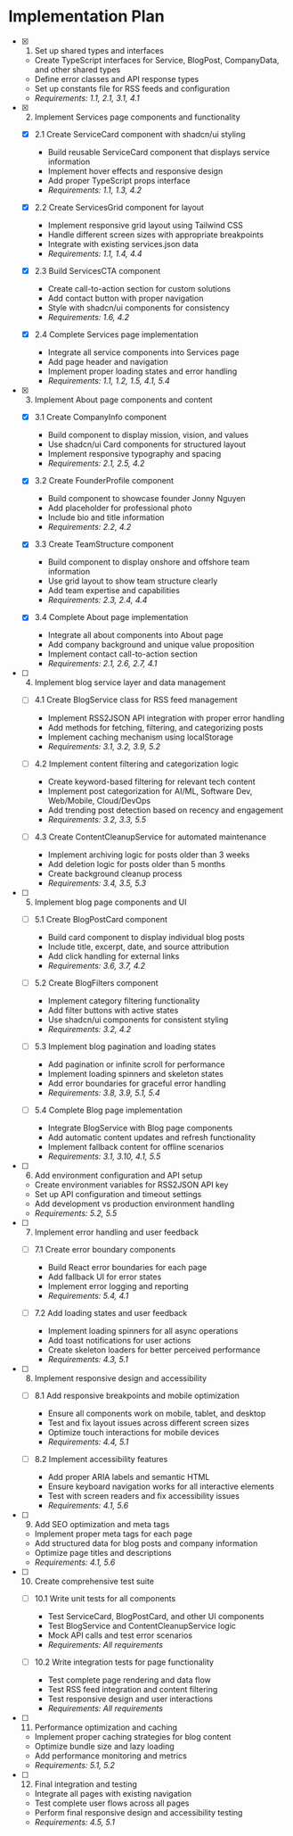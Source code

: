 # Implementation Plan

- [x] 1. Set up shared types and interfaces
  - Create TypeScript interfaces for Service, BlogPost, CompanyData, and other shared types
  - Define error classes and API response types
  - Set up constants file for RSS feeds and configuration
  - _Requirements: 1.1, 2.1, 3.1, 4.1_

- [x] 2. Implement Services page components and functionality
  - [x] 2.1 Create ServiceCard component with shadcn/ui styling
    - Build reusable ServiceCard component that displays service information
    - Implement hover effects and responsive design
    - Add proper TypeScript props interface
    - _Requirements: 1.1, 1.3, 4.2_

  - [x] 2.2 Create ServicesGrid component for layout
    - Implement responsive grid layout using Tailwind CSS
    - Handle different screen sizes with appropriate breakpoints
    - Integrate with existing services.json data
    - _Requirements: 1.1, 1.4, 4.4_

  - [x] 2.3 Build ServicesCTA component
    - Create call-to-action section for custom solutions
    - Add contact button with proper navigation
    - Style with shadcn/ui components for consistency
    - _Requirements: 1.6, 4.2_

  - [x] 2.4 Complete Services page implementation
    - Integrate all service components into Services page
    - Add page header and navigation
    - Implement proper loading states and error handling
    - _Requirements: 1.1, 1.2, 1.5, 4.1, 5.4_

- [x] 3. Implement About page components and content
  - [x] 3.1 Create CompanyInfo component
    - Build component to display mission, vision, and values
    - Use shadcn/ui Card components for structured layout
    - Implement responsive typography and spacing
    - _Requirements: 2.1, 2.5, 4.2_

  - [x] 3.2 Create FounderProfile component
    - Build component to showcase founder Jonny Nguyen
    - Add placeholder for professional photo
    - Include bio and title information
    - _Requirements: 2.2, 4.2_

  - [x] 3.3 Create TeamStructure component
    - Build component to display onshore and offshore team information
    - Use grid layout to show team structure clearly
    - Add team expertise and capabilities
    - _Requirements: 2.3, 2.4, 4.4_

  - [x] 3.4 Complete About page implementation
    - Integrate all about components into About page
    - Add company background and unique value proposition
    - Implement contact call-to-action section
    - _Requirements: 2.1, 2.6, 2.7, 4.1_

- [ ] 4. Implement blog service layer and data management
  - [ ] 4.1 Create BlogService class for RSS feed management
    - Implement RSS2JSON API integration with proper error handling
    - Add methods for fetching, filtering, and categorizing posts
    - Implement caching mechanism using localStorage
    - _Requirements: 3.1, 3.2, 3.9, 5.2_

  - [ ] 4.2 Implement content filtering and categorization logic
    - Create keyword-based filtering for relevant tech content
    - Implement post categorization for AI/ML, Software Dev, Web/Mobile, Cloud/DevOps
    - Add trending post detection based on recency and engagement
    - _Requirements: 3.2, 3.3, 5.5_

  - [ ] 4.3 Create ContentCleanupService for automated maintenance
    - Implement archiving logic for posts older than 3 weeks
    - Add deletion logic for posts older than 5 months
    - Create background cleanup process
    - _Requirements: 3.4, 3.5, 5.3_

- [ ] 5. Implement blog page components and UI
  - [ ] 5.1 Create BlogPostCard component
    - Build card component to display individual blog posts
    - Include title, excerpt, date, and source attribution
    - Add click handling for external links
    - _Requirements: 3.6, 3.7, 4.2_

  - [ ] 5.2 Create BlogFilters component
    - Implement category filtering functionality
    - Add filter buttons with active states
    - Use shadcn/ui components for consistent styling
    - _Requirements: 3.2, 4.2_

  - [ ] 5.3 Implement blog pagination and loading states
    - Add pagination or infinite scroll for performance
    - Implement loading spinners and skeleton states
    - Add error boundaries for graceful error handling
    - _Requirements: 3.8, 3.9, 5.1, 5.4_

  - [ ] 5.4 Complete Blog page implementation
    - Integrate BlogService with Blog page components
    - Add automatic content updates and refresh functionality
    - Implement fallback content for offline scenarios
    - _Requirements: 3.1, 3.10, 4.1, 5.5_

- [ ] 6. Add environment configuration and API setup
  - Create environment variables for RSS2JSON API key
  - Set up API configuration and timeout settings
  - Add development vs production environment handling
  - _Requirements: 5.2, 5.5_

- [ ] 7. Implement error handling and user feedback
  - [ ] 7.1 Create error boundary components
    - Build React error boundaries for each page
    - Add fallback UI for error states
    - Implement error logging and reporting
    - _Requirements: 5.4, 4.1_

  - [ ] 7.2 Add loading states and user feedback
    - Implement loading spinners for all async operations
    - Add toast notifications for user actions
    - Create skeleton loaders for better perceived performance
    - _Requirements: 4.3, 5.1_

- [ ] 8. Implement responsive design and accessibility
  - [ ] 8.1 Add responsive breakpoints and mobile optimization
    - Ensure all components work on mobile, tablet, and desktop
    - Test and fix layout issues across different screen sizes
    - Optimize touch interactions for mobile devices
    - _Requirements: 4.4, 5.1_

  - [ ] 8.2 Implement accessibility features
    - Add proper ARIA labels and semantic HTML
    - Ensure keyboard navigation works for all interactive elements
    - Test with screen readers and fix accessibility issues
    - _Requirements: 4.1, 5.6_

- [ ] 9. Add SEO optimization and meta tags
  - Implement proper meta tags for each page
  - Add structured data for blog posts and company information
  - Optimize page titles and descriptions
  - _Requirements: 4.1, 5.6_

- [ ] 10. Create comprehensive test suite
  - [ ] 10.1 Write unit tests for all components
    - Test ServiceCard, BlogPostCard, and other UI components
    - Test BlogService and ContentCleanupService logic
    - Mock API calls and test error scenarios
    - _Requirements: All requirements_

  - [ ] 10.2 Write integration tests for page functionality
    - Test complete page rendering and data flow
    - Test RSS feed integration and content filtering
    - Test responsive design and user interactions
    - _Requirements: All requirements_

- [ ] 11. Performance optimization and caching
  - Implement proper caching strategies for blog content
  - Optimize bundle size and lazy loading
  - Add performance monitoring and metrics
  - _Requirements: 5.1, 5.2_

- [ ] 12. Final integration and testing
  - Integrate all pages with existing navigation
  - Test complete user flows across all pages
  - Perform final responsive design and accessibility testing
  - _Requirements: 4.5, 5.1_
